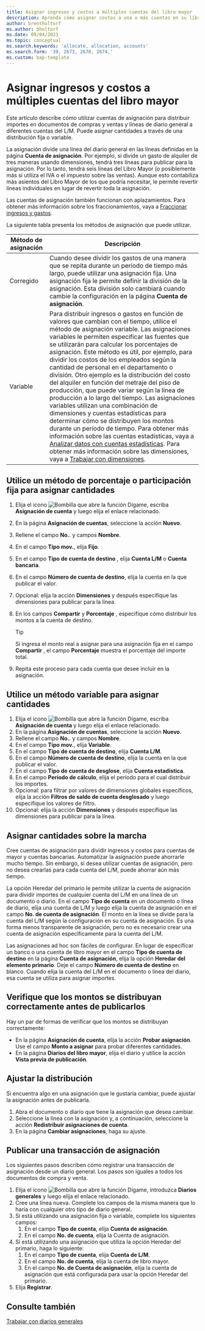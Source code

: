 ```yaml
---
title: Asignar ingresos y costos a múltiples cuentas del libro mayor
description: Aprenda cómo asignar costos a una o más cuentas en su libro mayor.
author: brentholtorf
ms.author: bholtorf
ms.date: 09/04/2023
ms.topic: conceptual
ms.search.keywords: 'allocate, allocation, accounts'
ms.search.form: '39, 2673, 2670, 2674,'
ms.custom: bap-template
---
```


# <a name="allocate-revenue-and-costs-to-multiple-general-ledger-accounts"></a>Asignar ingresos y costos a múltiples cuentas del libro mayor

Este artículo describe cómo utilizar cuentas de asignación para distribuir importes en documentos de compras y ventas y líneas de diario general a diferentes cuentas del L/M. Puede asignar cantidades a través de una distribución fija o variable.  

La asignación divide una línea del diario general en las líneas definidas en la página **Cuenta de asignación**. Por ejemplo, si divide un gasto de alquiler de tres maneras usando dimensiones, tendrá tres líneas para publicar para la asignación. Por lo tanto, tendrá seis líneas del Libro Mayor (o posiblemente más si utiliza el IVA o el impuesto sobre las ventas). Aunque esto contabiliza más asientos del Libro Mayor de los que podría necesitar, le permite revertir líneas individuales en lugar de revertir toda la asignación.

Las cuentas de asignación también funcionan con aplazamientos. Para obtener más información sobre los fraccionamientos, vaya a [Fraccionar ingresos y gastos](finance-how-defer-revenue-expenses.md).

La siguiente tabla presenta los métodos de asignación que puede utilizar.

|Método de asignación  |Descripción  |
|---------|---------|
|Corregido     | Cuando desee dividir los gastos de una manera que se repita durante un período de tiempo más largo, puede utilizar una asignación fija. Una asignación fija le permite definir la división de la asignación. Esta división solo cambiará cuando cambie la configuración en la página **Cuenta de asignación**.        |
|Variable     | Para distribuir ingresos o gastos en función de valores que cambian con el tiempo, utilice el método de asignación variable. Las asignaciones variables le permiten especificar las fuentes que se utilizarán para calcular los porcentajes de asignación. Este método es útil, por ejemplo, para dividir los costos de los empleados según la cantidad de personal en el departamento o división. Otro ejemplo es la distribución del costo del alquiler en función del metraje del piso de producción, que puede variar según la línea de producción a lo largo del tiempo. Las asignaciones variables utilizan una combinación de dimensiones y cuentas estadísticas para determinar cómo se distribuyen los montos durante un período de tiempo. Para obtener más información sobre las cuentas estadísticas, vaya a [Analizar datos con cuentas estadísticas](bi-use-statistical-accounts.md). Para obtener más información sobre las dimensiones, vaya a [Trabajar con dimensiones](finance-dimensions.md).        |

## <a name="use-a-fixed-share-or-percentage-method-to-allocate-amounts"></a>Utilice un método de porcentaje o participación fija para asignar cantidades

1. Elija el icono ![Bombilla que abre la función Dígame](media/ui-search/search_small.png "Dígame qué desea hacer"), escriba **Asignación de cuenta** y luego elija el enlace relacionado.  
1. En la página **Asignación de cuentas**, seleccione la acción **Nuevo**.
1. Rellene el campo **No.**. y campos **Nombre**.
1. En el campo **Tipo mov.**, elija **Fijo**.
1. En el campo **Tipo de cuenta de destino** , elija **Cuenta L/M** o **Cuenta bancaria**.
1. En el campo **Número de cuenta de destino**, elija la cuenta en la que publicar el valor.
1. Opcional: elija la acción **Dimensiones** y después específique las dimensiones para publicar para la línea.
1. En los campos **Compartir** y **Porcentaje** , especifique cómo distribuir los montos a la cuenta de destino.
  
   > [!TIP]
   > Si ingresa el monto real a asignar para una asignación fija en el campo **Compartir** , el campo **Porcentaje** muestra el porcentaje del importe total.
1. Repita este proceso para cada cuenta que desee incluir en la asignación.

## <a name="use-a-variable-method-to-allocate-amounts"></a>Utilice un método variable para asignar cantidades

1. Elija el icono ![Bombilla que abre la función Dígame](media/ui-search/search_small.png "Dígame qué desea hacer"), escriba **Asignación de cuenta** y luego elija el enlace relacionado.  
1. En la página **Asignación de cuentas**, seleccione la acción **Nuevo**.
1. Rellene el campo **No.**. y campos **Nombre**.
1. En el campo **Tipo mov.**, elija **Variable**.
1. En el campo **Tipo de cuenta de destino**, elija **Cuenta L/M**.
1. En el campo **Número de cuenta de destino**, elija la cuenta en la que publicar el valor.
1. En el campo **Tipo de cuenta de desglose**, elija **Cuenta estadística**.
1. En el campo **Período de cálculo**, elija el período para el cual distribuir los importes.
1. Opcional: para filtrar por valores de dimensiones globales específicos, elija la acción **Filtros de saldo de cuenta desglosado** y luego especifique los valores de filtro.
1. Opcional: elija la acción **Dimensiones** y después específique las dimensiones para publicar para la línea.

## <a name="allocate-amounts-on-the-fly"></a>Asignar cantidades sobre la marcha

Cree cuentas de asignación para dividir ingresos y costos para cuentas de mayor y cuentas bancarias. Automatizar la asignación puede ahorrarle mucho tiempo. Sin embargo, si desea utilizar cuentas de asignación, pero no desea crearlas para cada cuenta del L/M, puede ahorrar aún más tiempo.

La opción Heredar del primario le permite utilizar la cuenta de asignación para dividir importes de cualquier cuenta del L/M en una línea de un documento o diario. En el campo **Tipo de cuenta** en un documento o línea de diario, elija una cuenta de L/M y luego elija la cuenta de asignación en el campo **No. de cuenta de asignación**. El monto en la línea se divide para la cuenta del L/M según la configuración en su cuenta de asignación. Es una forma menos transparente de asignación, pero no es necesario crear una cuenta de asignación específicamente para la cuenta del L/M.

Las asignaciones ad hoc son fáciles de configurar. En lugar de especificar un banco o una cuenta de libro mayor en el campo **Tipo de cuenta de destino** en la página **Cuenta de asignación**, elija la opción **Heredar del elemento primario**. Deje el campo **Número de cuenta de destino** en blanco. Cuando elija la cuenta del L/M en el documento o línea del diario, esa cuenta se utiliza para asignar importes.

## <a name="verify-that-amounts-distribute-correctly-before-you-post-them"></a>Verifique que los montos se distribuyan correctamente antes de publicarlos

Hay un par de formas de verificar que los montos se distribuyan correctamente:

* En la página **Asignación de cuenta**, elija la acción **Probar asignación**. Use el campo **Monto a asignar** para probar diferentes cantidades.
* En la página **Diarios del libro mayor**, elija el diario y utilice la acción **Vista previa de publicación**.

## <a name="adjust-the-distribution"></a>Ajustar la distribución

Si encuentra algo en una asignación que le gustaría cambiar, puede ajustar la asignación antes de publicarla.  

1. Abra el documento o diario que tiene la asignación que desea cambiar.
1. Seleccione la línea con la asignación y, a continuación, seleccione la acción **Redistribuir asignaciones de cuenta**.
1. En la página **Cambiar asignaciones**, haga su ajuste.

## <a name="post-an-allocation-transaction"></a>Publicar una transacción de asignación

Los siguientes pasos describen cómo registrar una transacción de asignación desde un diario general. Los pasos son iguales a todos los documentos de compra y venta.

1. Elija el icono ![Bombilla que abre la función Dígame](media/ui-search/search_small.png "Dígame qué desea hacer"), introduzca **Diarios generales** y luego elija el enlace relacionado.  
1. Cree una línea nueva. Complete los campos de la misma manera que lo haría con cualquier otro tipo de diario general.
1. Si está utilizando una asignación fija o variable, complete los siguientes campos:
    1. En el campo **Tipo de cuenta**, elija **Cuenta de asignación**.
    1. En el campo **No. de cuenta**, elija la Cuenta de asignación.
1. Si está utilizando una asignación que utiliza la opción Heredar del primario, haga lo siguiente:
    1. En el campo **Tipo de cuenta**, elija **Cuenta de L/M**.
    1. En el campo **No. de cuenta**, elija la cuenta de libro mayor.
    1. En el campo **No. de Cuenta de asignación**, elija la cuenta de asignación que está configurada para usar la opción Heredar del primario. 
1. Elija **Registrar**.

## <a name="see-also"></a>Consulte también

[Trabajar con diarios generales](ui-work-general-journals.md)  
